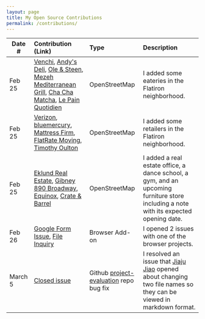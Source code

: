 ```yaml
---
layout: page
title: My Open Source Contributions
permalink: /contributions/
---
```


<!--
Type of the contribution should be "Wikipedia edit", "OpenStreet Map feature", "Documentation", "Course website", "Blog",
"Browser Add-on", etc.

The description should include a brief summary of what you did.

The link should bring us to a public page that shows your contribution. 

Replace the first row with your own contribution. 
-->


| Date #       | Contribution (Link)  | Type  | Description |
|---|:---|:---|:---|
| Feb 25   |  [Venchi](https://www.openstreetmap.org/changeset/133062477),  [Andy's Deli](https://www.openstreetmap.org/changeset/133065841), [Ole & Steen](https://www.openstreetmap.org/changeset/133066192), [Mezeh Mediterranean Grill](https://www.openstreetmap.org/changeset/133066796), [Cha Cha Matcha](https://www.openstreetmap.org/changeset/133067111), [Le Pain Quotidien](https://www.openstreetmap.org/changeset/133068034)| OpenStreetMap    |   I added some eateries in the Flatiron neighborhood.|
| Feb 25 | [Verizon](https://www.openstreetmap.org/changeset/133062665), [bluemercury](https://www.openstreetmap.org/changeset/133065655), [Mattress Firm](https://www.openstreetmap.org/changeset/133066226), [FlatRate Moving](https://www.openstreetmap.org/node/2555136032), [Timothy Oulton](https://www.openstreetmap.org/changeset/133068271)|  OpenStreetMap   |  I added some retailers in the Flatiron neighborhood. |
| Feb 25    | [Eklund Real Estate](https://www.openstreetmap.org/changeset/133067880), [Gibney 890 Broadway](https://www.openstreetmap.org/changeset/133066670), [Equinox](https://www.openstreetmap.org/changeset/133066938), [Crate & Barrel](https://www.openstreetmap.org/node/2555136016)   |  OpenStreetMap  |   I added a real estate office,  a dance school, a gym, and an upcoming furniture store including a note with its expected opening date. | 
Feb 26| [Google Form Issue](https://github.com/ossd-s23/KodeHub/issues/7), [File Inquiry](https://github.com/ossd-s23/KodeHub/issues/8) | Browser Add-on | I opened 2 issues with one of the browser projects.|  
| March 5 | [Closed issue](https://github.com/ossd-s23/project-evaluation/issues/4)  |  Github [project-evaluation](https://github.com/ossd-s23/project-evaluation) repo bug fix |  I resolved an issue that [Jiaju Jiao](https://github.com/Jiajun-Jiao) opened about changing two file names so they can be viewed in markdown format. |


<!-- | Date #       | Contribution (Link)  | Type  | Description |
|---|:---|:---|:---|
| Feb 25   |  https://www.openstreetmap.org/changeset/133062477  | OpenStreetMap    |   I added several stores in the Flatiron neighborhood.    |
|     |     |     |      |
|     |     |     |      | -->
